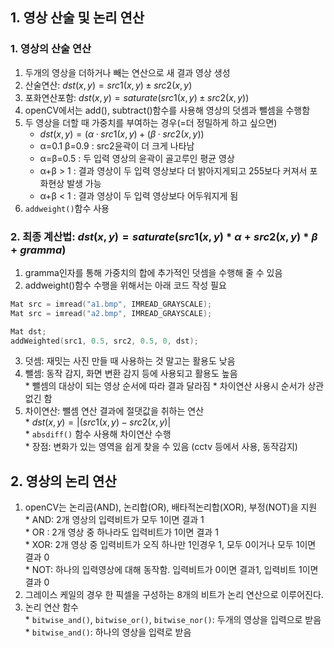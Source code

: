 ## 1. 영상 산술 및 논리 연산

### 1. 영상의 산술 연산
  1. 두개의 영상을 더하거나 빼는 연산으로 새 결과 영상 생성
  2. 산술연산: $dst(x,y) = src1(x,y) ± src2(x,y)$  
  3. 포화연산포함: $dst(x,y) = saturate(src1(x,y) ± src2(x,y))$  
  4. openCV에서는 add(), subtract()함수를 사용해 영상의 덧셈과 뺄셈을 수행함
  5. 두 영상을 더할 때 가중치를 부여하는 경우(=더 정밀하게 하고 싶으면)  
     * $dst(x,y) = (α·src1(x,y) + (β·src2(x,y))$   
     * α=0.1 β=0.9 : src2윤곽이 더 크게 나타남
     * α=β=0.5 : 두 입력 영상의 윤곽이 골고루인 평균 영상
     * α+β > 1 : 결과 영상이 두 입력 영상보다 더 밝아지게되고 255보다 커져서 포화현상 발생 가능
     * α+β < 1 : 결과 영상이 두 입력 영상보다 어두워지게 됨  
  6. `addweight()`함수 사용
  
### 2. 최종 계산법: $dst(x,y) = saturate(src1(x,y)*α + src2(x,y)*β + gramma)$ 
  1. gramma인자를 통해 가중치의 합에 추가적인 덧셈을 수행해 줄 수 있음  
  2. addweight()함수 수행을 위해서는 아래 코드 작성 필요  
```c++
Mat src = imread("a1.bmp", IMREAD_GRAYSCALE);
Mat src = imread("a2.bmp", IMREAD_GRAYSCALE);

Mat dst;
addWeighted(src1, 0.5, src2, 0.5, 0, dst);
```
  3. 덧셈: 재밋는 사진 만들 때 사용하는 것 말고는 활용도 낮음  
  4. 뺄셈: 동작 감지, 화면 변환 감지 등에 사용되고 활용도 높음  
    * 뺄셈의 대상이 되는 영상 순서에 따라 결과 달라짐 
    * 차이연산 사용시 순서가 상관 없긴 함  
  5. 차이연산: 뺄셈 연산 결과에 절댓값을 취하는 연산  
    * $dst(x,y) = |(src1(x,y) - src2(x,y)|$    
    * `absdiff()` 함수 사용해 차이연산 수행  
    * 장점: 변화가 있는 영역을 쉽게 찾을 수 있음 (cctv 등에서 사용, 동작감지)  

## 2. 영상의 논리 연산
  1. openCV는 논리곱(AND), 논리합(OR), 배타적논리합(XOR), 부정(NOT)을 지원  
    * AND: 2개 영상의 입력비트가 모두 1이면 결과 1  
    * OR : 2개 영상 중 하나라도 입력비트가 1이면 결과 1  
    * XOR: 2개 영상 중 입력비트가 오직 하나만 1인경우 1, 모두 0이거나 모두 1이면 결과 0  
    * NOT: 하나의 입력영상에 대해 동작함. 입력비트가 0이면 결과1, 입력비트 1이면 결과 0     
  2. 그레이스 케일의 경우 한 픽셀을 구성하는 8개의 비트가 논리 연산으로 이루어진다.  
  3. 논리 연산 함수  
    * `bitwise_and()`, `bitwise_or()`, `bitwise_nor()`: 두개의 영상을 입력으로 받음  
    * `bitwise_and()`: 하나의 영상을 입력로 받음  
  
